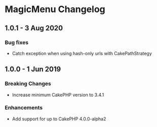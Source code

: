 # MagicMenu Changelog

## 1.0.1 - 3 Aug 2020

### Bug fixes

- Catch exception when using hash-only urls with CakePathStrategy

## 1.0.0 - 1 Jun 2019

### Breaking Changes

- Increase minimum CakePHP version to 3.4.1

### Enhancements

- Add support for up to CakePHP 4.0.0-alpha2
